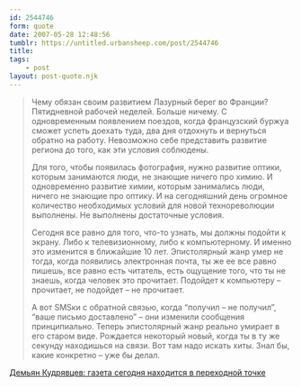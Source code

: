 ```yaml
---
id: 2544746
form: quote
date: 2007-05-28 12:48:56
tumblr: https://untitled.urbansheep.com/post/2544746
title: 
tags:
    - post
layout: post-quote.njk
---
```


<blockquote>
<p>Чему обязан своим развитием Лазурный берег во Франции? Пятидневной рабочей неделей. Больше ничему. С одновременным появлением поездов, когда французский буржуа сможет успеть доехать туда, два дня отдохнуть и вернуться обратно на работу. Невозможно себе представить развитие региона до того, как эти условия соблюдены.</p>

<p>Для того, чтобы появилась фотография, нужно развитие оптики, которым занимаются люди, не знающие ничего про химию. И одновременно развитие химии, которым занимались люди, ничего не знающие про оптику. И на сегодняшний день огромное количество необходимых условий для новой технореволюции выполнены. Не выполнены достаточные условия.</p>

<p>Сегодня все равно для того, что-то узнать, мы должны подойти к экрану. Либо к телевизионному, либо к компьютерному. И именно это изменится в ближайшие 10 лет. Эпистолярный жанр умер не тогда, когда появились электронная почта, ты же ее все равно пишешь, все равно есть читатель, есть ощущение того, что ты не знаешь, когда человек это прочитает. Подойдет к компьютеру – прочитает, не подойдет – не прочитает.</p>

<p>А вот SMSки с обратной связью, когда &ldquo;получил – не получил&rdquo;, &ldquo;ваше письмо доставлено&rdquo; – они изменили сообщения принципиально. Теперь эпистолярный жанр реально умирает в его старом виде. Рождается некоторый новый, когда ты в ту же секунду находишься на связи. Вот там надо искать хиты. Знал бы, какие конкретно – уже бы делал.</p>
</blockquote>

<a href="http://www.dp.ru/msk/news/media/2007/05/15/218574/print/">Демьян Кудрявцев: газета сегодня находится в переходной точке</a>
